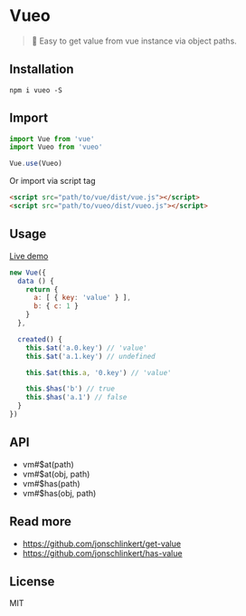 # Vueo

> 🍟 Easy to get value from vue instance via object paths.

## Installation
```shell
npm i vueo -S
```

## Import

```javascript
import Vue from 'vue'
import Vueo from 'vueo'

Vue.use(Vueo)
```

Or import via script tag

```html
<script src="path/to/vue/dist/vue.js"></script>
<script src="path/to/vueo/dist/vueo.js"></script>
```

## Usage

[Live demo](https://jsfiddle.net/cinwell_li/20v7ehtg/)

```javascript
new Vue({
  data () {
    return {
      a: [ { key: 'value' } ],
      b: { c: 1 }
    }
  },

  created() {
    this.$at('a.0.key') // 'value'
    this.$at('a.1.key') // undefined

    this.$at(this.a, '0.key') // 'value'

    this.$has('b') // true
    this.$has('a.1') // false
  }
})
```

## API
- vm#$at(path)
- vm#$at(obj, path)
- vm#$has(path)
- vm#$has(obj, path)

## Read more
- https://github.com/jonschlinkert/get-value
- https://github.com/jonschlinkert/has-value

## License
MIT
